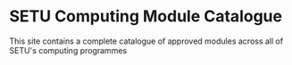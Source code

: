 # SETU Computing Module Catalogue

This site contains a complete catalogue of approved modules across all of SETU's computing programmes